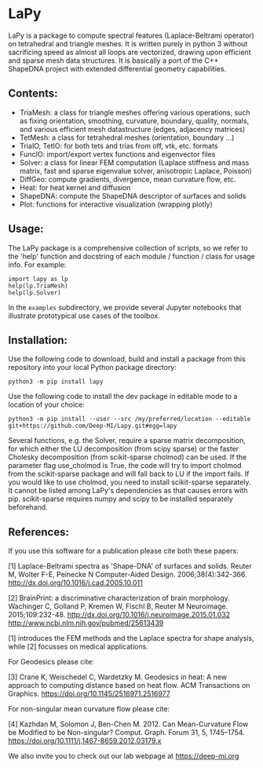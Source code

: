 # LaPy

LaPy is a package to compute spectral features (Laplace-Beltrami operator) on
tetrahedral and triangle meshes. It is written purely in python 3 without
sacrificing speed as almost all loops are vectorized, drawing upon efficient
and sparse mesh data structures. It is basically a port of the C++ ShapeDNA
project with extended differential geometry capabilities.

## Contents:

- TriaMesh: a class for triangle meshes offering various operations, such as
  fixing orientation, smoothing, curvature, boundary, quality, normals, and
  various efficient mesh datastructure (edges, adjacency matrices)
- TetMesh: a class for tetrahedral meshes (orientation, boundary ...)
- TriaIO, TetIO: for both tets and trias from off, vtk, etc. formats
- FuncIO: import/export vertex functions and eigenvector files
- Solver: a class for linear FEM computation (Laplace stiffness and mass
  matrix, fast and sparse eigenvalue solver, anisotropic Laplace, Poisson)
- DiffGeo: compute gradients, divergence, mean curvature flow, etc.
- Heat: for heat kernel and diffusion
- ShapeDNA: compute the ShapeDNA descriptor of surfaces and solids
- Plot: functions for interactive visualization (wrapping plotly)

## Usage:

The LaPy package is a comprehensive collection of scripts, so we refer to the
'help' function and docstring of each module / function / class for usage info.
For example:

```
import lapy as lp
help(lp.TriaMesh)
help(lp.Solver)
```

In the `examples` subdirectory, we provide several Jupyter notebooks that
illustrate prototypical use cases of the toolbox.

## Installation:

Use the following code to download, build and install a package from this
repository into your local Python package directory:

`python3 -m pip install lapy`

Use the following code to install the dev package in editable mode to a location of
your choice:

`python3 -m pip install --user --src /my/preferred/location --editable git+https://github.com/Deep-MI/Lapy.git#egg=lapy`

Several functions, e.g. the Solver, require a sparse matrix decomposition, for which either the LU decomposition (from scipy sparse) or the faster Cholesky decomposition (from scikit-sparse cholmod) can be used. If the parameter flag use_cholmod is True, the code will try to import cholmod from the scikit-sparse package and will fall back to LU if the import fails. If you would like to use cholmod, you need to install scikit-sparse separately. It cannot be listed among LaPy's dependencies as that causes errors with pip. scikit-sparse requires numpy and scipy to be installed separately beforehand.

## References:

If you use this software for a publication please cite both these papers:

[1] Laplace-Beltrami spectra as 'Shape-DNA' of surfaces and solids. Reuter M, Wolter F-E, Peinecke N Computer-Aided Design. 2006;38(4):342-366. http://dx.doi.org/10.1016/j.cad.2005.10.011

[2] BrainPrint: a discriminative characterization of brain morphology. Wachinger C, Golland P, Kremen W, Fischl B, Reuter M Neuroimage. 2015;109:232-48. http://dx.doi.org/10.1016/j.neuroimage.2015.01.032 http://www.ncbi.nlm.nih.gov/pubmed/25613439

[1] introduces the FEM methods and the Laplace spectra for shape analysis, while [2] focusses on medical applications.

For Geodesics please cite:

[3] Crane K, Weischedel C, Wardetzky M. Geodesics in heat: A new approach to computing distance based on heat flow. ACM Transactions on Graphics. https://doi.org/10.1145/2516971.2516977

For non-singular mean curvature flow please cite:

[4] Kazhdan M, Solomon J, Ben-Chen M. 2012. Can Mean-Curvature Flow be Modified to be Non-singular? Comput. Graph. Forum 31, 5, 1745–1754.
https://doi.org/10.1111/j.1467-8659.2012.03179.x

We also invite you to check out our lab webpage at https://deep-mi.org
